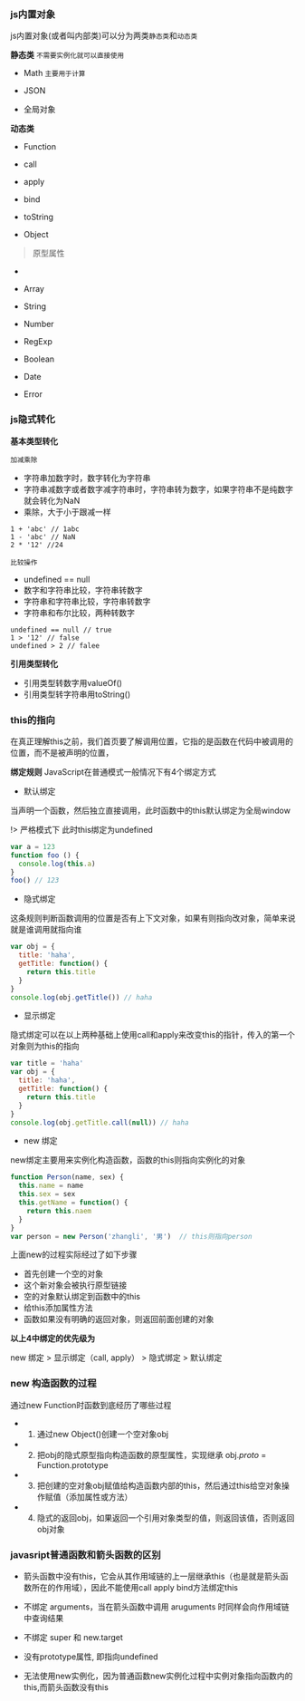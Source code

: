 ### js内置对象

js内置对象(或者叫内部类)可以分为两类`静态类`和`动态类`

**静态类** `不需要实例化就可以直接使用`

+ Math `主要用于计算`

+ JSON

+ 全局对象

**动态类**

+ Function

 + call
 + apply
 + bind
 + toString

+ Object
 > 原型属性
 + 

+ Array

+ String

+ Number

+ RegExp

+ Boolean

+ Date

+ Error


### js隐式转化

**基本类型转化**

`加减乘除`

+ 字符串加数字时，数字转化为字符串
+ 字符串减数字或者数字减字符串时，字符串转为数字，如果字符串不是纯数字就会转化为NaN
+ 乘除，大于小于跟减一样

```
1 + 'abc' // 1abc
1 - 'abc' // NaN
2 * '12' //24
```
`比较操作`
+ undefined == null
+ 数字和字符串比较，字符串转数字
+ 字符串和字符串比较，字符串转数字
+ 字符串和布尔比较，两种转数字

```
undefined == null // true
1 > '12' // false
undefined > 2 // falee
```

**引用类型转化**

+ 引用类型转数字用valueOf()
+ 引用类型转字符串用toString()

### this的指向

在真正理解this之前，我们首页要了解调用位置，它指的是函数在代码中被调用的位置，而不是被声明的位置，

**绑定规则**
JavaScript在普通模式一般情况下有4个绑定方式

+ 默认绑定

当声明一个函数，然后独立直接调用，此时函数中的this默认绑定为全局window

!> 严格模式下 此时this绑定为undefined 

```js
var a = 123
function foo () {
  console.log(this.a)
}
foo() // 123
```

+ 隐式绑定

这条规则判断函数调用的位置是否有上下文对象，如果有则指向改对象，简单来说就是谁调用就指向谁

```js
var obj = {
  title: 'haha',
  getTitle: function() {
    return this.title
  }
}
console.log(obj.getTitle()) // haha
```

+ 显示绑定

隐式绑定可以在以上两种基础上使用call和apply来改变this的指针，传入的第一个对象则为this的指向

```js
var title = 'haha'
var obj = {
  title: 'haha',
  getTitle: function() {
    return this.title
  }
}
console.log(obj.getTitle.call(null)) // haha
```

+ new 绑定

new绑定主要用来实例化构造函数，函数的this则指向实例化的对象

```js
function Person(name, sex) {
  this.name = name
  this.sex = sex
  this.getName = function() {
    return this.naem
  }
}
var person = new Person('zhangli', '男')  // this则指向person
```
上面new的过程实际经过了如下步骤

+ 首先创建一个空的对象
+ 这个新对象会被执行原型链接
+ 空的对象默认绑定到函数中的this
+ 给this添加属性方法
+ 函数如果没有明确的返回对象，则返回前面创建的对象

**以上4中绑定的优先级为**

new 绑定 > 显示绑定（call, apply） > 隐式绑定 > 默认绑定

### new 构造函数的过程

通过new Function时函数到底经历了哪些过程

+ 1. 通过new Object()创建一个空对象obj
+ 2. 把obj的隐式原型指向构造函数的原型属性，实现继承 obj._proto_ = Function.prototype
+ 3. 把创建的空对象obj赋值给构造函数内部的this，然后通过this给空对象操作赋值（添加属性或方法）
+ 4. 隐式的返回obj，如果返回一个引用对象类型的值，则返回该值，否则返回obj对象

### javasript普通函数和箭头函数的区别

+ 箭头函数中没有this，它会从其作用域链的上一层继承this（也是就是箭头函数所在的作用域），因此不能使用call apply bind方法绑定this

+ 不绑定 arguments，当在箭头函数中调用 aruguments 时同样会向作用域链中查询结果

+ 不绑定 super 和 new.target

+ 没有prototype属性, 即指向undefined

+ 无法使用new实例化，因为普通函数new实例化过程中实例对象指向函数内的this,而箭头函数没有this